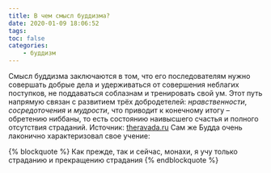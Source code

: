 ```yaml
---
title: В чем смысл буддизма?
date: 2020-01-09 18:06:52
tags:
toc: false
categories:
	- буддизм
---
```


Смысл буддизма заключаются в том, что его последователям нужно совершать добрые дела и удерживаться от совершения неблагих поступков, не поддаваться соблазнам и тренировать свой ум. <!--more--> Этот путь напрямую связан с развитием трёх добродетелей: *нравственности*, *сосредоточения* и *мудрости*, что приводит к конечному итогу – обретению ниббаны, то есть состоянию наивысшего счастья и полного отсутствия страданий. Источник: [theravada.ru](http://theravada.ru)
Сам же Будда очень лаконично характеризовал свое учение:

{% blockquote %}
Как прежде, так и сейчас, монахи, я учу только страданию и прекращению страдания
{% endblockquote %}